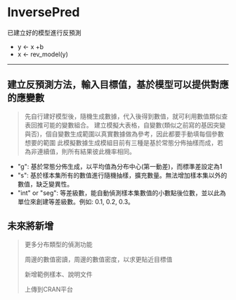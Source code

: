 # InversePred

已建立好的模型進行反預測

  - y <- x +b
  - x <- rev_model(y)  
------------------------------
建立反預測方法，輸入目標值，基於模型可以提供對應的應變數
------------------------------

> 先自行建好模型後，隨機生成數據，代入後得到數值，就可利用數值類似查表回推可能的變數組合。
> 建立模擬大表格，自變數(類似之前寫的基因突變與否)，個自變數生成範圍以真實數據做為參考，因此都要手動填每個參數想要的範圍
> 此模擬數據生成模組目前有三種是基於常態分佈抽樣而成，若為非連續值，則所有結果彼此機率相同。
> 
  - "g": 基於常態分佈生成，以平均值為分布中心(第一動差)，而標準差設定為1
  - "s": 基於樣本集所有的數值進行隨機抽樣，擴充數量。無法增加樣本集以外的數值，缺乏變異性。 
  - "int" or "seg": 等差級數，能自動偵測樣本集數值的小數點後位數，並以此為單位來創建等差級數。例如: 0.1, 0.2, 0.3。 


未來將新增
--------------------------------
> 更多分布類型的偵測功能
> 
> 周邊的數值密讀，周邊的數值密度，以求更貼近目標值
> 
> 新增範例樣本、說明文件
> 
> 上傳到CRAN平台
